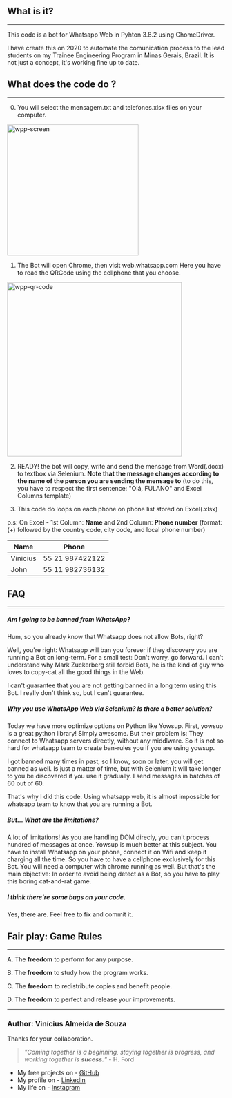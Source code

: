 <h2>What is it?</h2>
  <hr>
  
This code is a bot for Whatsapp Web in Pyhton 3.8.2 using ChomeDriver.

I have create this on 2020 to automate the comunication process to the lead students on my Trainee Engineering Program in Minas Gerais, Brazil. It is not just a concept, it's working fine up to date.


<h2>What does the code do ?</h2>
<hr>

0. You will select the mensagem.txt and telefones.xlsx files on your computer.</n>

<img width="304" alt="wpp-screen" src="https://user-images.githubusercontent.com/39459689/92387870-ad613b00-f0ec-11ea-8f7c-b06d17d9a3d8.png">

1. The Bot will open Chrome, then visit web.whatsapp.com</n>
Here you have to read the QRCode using the cellphone that you choose.

<img width="404" alt="wpp-qr-code" src="https://user-images.githubusercontent.com/39459689/92387947-cff35400-f0ec-11ea-8141-b0cd9d0244ec.png">

2. READY! the bot will copy, write and send the mensage from Word(.docx) to textbox via Selenium. <b>Note that the message changes according to the name of the person you are sending the mensage to</b> (to do this, you have to respect the first sentence: "Olá, FULANO" and Excel Columns template)</n>

3. This code do loops on each phone on phone list stored on Excel(.xlsx)</n>

p.s: On Excel - 1st Column: <b>Name</b> and 2nd Column: <b>Phone number</b> (format:  (+) followed by the country code, city code, and local phone number)    

Name | Phone
-------|--------
Vinicius | 55 21 987422122
John| 55 11 982736132

<h2>FAQ</h2>
<hr>
<h5>Am I going to be banned from WhatsApp?</h5>
Hum, so you already know that Whatsapp does not allow Bots, right?

Well, you're right: Whatsapp will ban you forever if they discovery you are running a Bot on long-term. For a small test: Don't worry, go forward. I can't understand why Mark Zuckerberg still forbid Bots, he is the kind of guy who loves to copy-cat all the good things in the Web.

I can't guarantee that you are not getting banned in a long term using this Bot. I really don't think so, but I can't guarantee.


<h5>Why you use WhatsApp Web via Selenium? Is there a better solution?</h5>
Today we have more optimize options on Python like Yowsup.
First, yowsup is a great python library! Simply awesome.
But their problem is: They connect to Whatsapp servers directly, without any middlware. So it is not so hard for whatsapp team to create ban-rules you if you are using yowsup.

I got banned many times in past, so I know, soon or later, you will get banned as well. Is just a matter of time, but with Selenium it will take longer to you be discovered if you use it gradually. I send messages in batches of 60 out of 60. 

That's why I did this code. Using whatsapp web, it is almost impossible for whatsapp team to know that you are running a Bot.


<h5>But... What are the limitations?</h5>
A lot of limitations!
As you are handling DOM direcly, you can't process hundred of messages at once. Yowsup is much better at this subject.
You have to install Whatsapp on your phone, connect it on Wifi and keep it charging all the time. So you have to have a cellphone exclusively for this Bot. You will need a computer with chrome running as well. But that's the main objective: In order to avoid being detect as a Bot, so you have to play this boring cat-and-rat game.

<h5>I think there're some bugs on your code.</h5>
Yes, there are.
Feel free to fix and commit it.

<h2>Fair play: Game Rules</h2>
<hr>

A. The <b>freedom</b> to perform for any purpose.</n>

B. The <b>freedom</b> to study how the program works.</n>

C. The <b>freedom</b> to redistribute copies and benefit people.</n>

D. The <b>freedom</b> to perfect and release your improvements.</n>



<hr>

### **Author: Vinícius Almeida de Souza**

Thanks for your collaboration.

> _"Coming together is a beginning,
> staying together is progress,
> and working together is **sucess.**"_ - H. Ford

- My free projects on - [GitHub](https://github.com/viniciusalmeidas)
- My profile on - [LinkedIn](https://www.linkedin.com/in/valmsou/?originalSubdomain=br)
- My life on - [Instagram](https://www.instagram.com/v.alma_br/)
 
